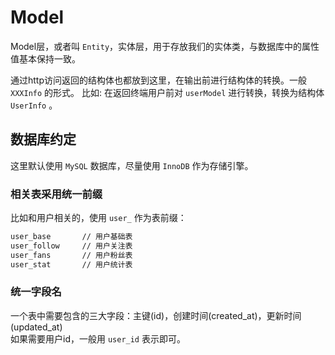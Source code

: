 # Model

Model层，或者叫 `Entity`，实体层，用于存放我们的实体类，与数据库中的属性值基本保持一致。

通过http访问返回的结构体也都放到这里，在输出前进行结构体的转换。一般 `XXXInfo` 的形式。
比如: 在返回终端用户前对 `userModel` 进行转换，转换为结构体 `UserInfo` 。

## 数据库约定

这里默认使用 `MySQL` 数据库，尽量使用 `InnoDB` 作为存储引擎。

### 相关表采用统一前缀

比如和用户相关的，使用 `user_` 作为表前缀：

```bash
user_base       // 用户基础表
user_follow     // 用户关注表
user_fans       // 用户粉丝表
user_stat       // 用户统计表
```

### 统一字段名
 
 一个表中需要包含的三大字段：主键(id)，创建时间(created_at)，更新时间(updated_at)  
 如果需要用户id，一般用 `user_id` 表示即可。
